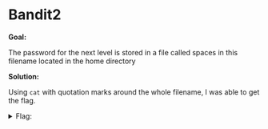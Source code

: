 <h1>Bandit2</h1>

<b>Goal:</b>

The password for the next level is stored in a file called spaces in this filename located in the home directory

<b>Solution:</b>

Using <code>cat</code> with quotation marks around the whole filename, I was able to get the flag.

<details>
	<summary>Flag:</summary>

	UmHadQclWmgdLOKQ3YNgjWxGoRMb5luK
</details>